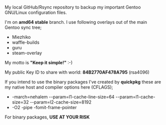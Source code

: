 My local GitHub/Rsync repository to backup my important Gentoo GNU/Linux configuration files.

I'm on **amd64 stable** branch.
I use following overlays out of the main Gentoo sync tree;

* Miezhiko
* waffle-builds
* guru
* steam-overlay 

My motto is **"Keep it simple!"** :-)

My public Key ID to share with world: **84B2770AF478A795** (rsa4096)

If you intend to use the binary packages I've created by **quickpkg** these are my native host and compiler options here (CFLAGS);

* -march=nehalem --param=l1-cache-line-size=64 --param=l1-cache-size=32 --param=l2-cache-size=8192
* -O2 -pipe -fomit-frame-pointer

For binary packages, **USE AT YOUR RISK** 